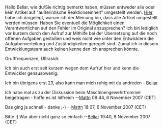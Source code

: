 Hallo Beliar,
wie du/Sie richtig bemerkt haben, müssen entweder alle oder kein Artikel
auf "außerirdische Reaktionseinheit" umgestellt werden.
[Hier](Talk:Ausrüstung/Munition/Maschinengewehrtrommel "wikilink") habe
ich dargelegt, warum ich der Meinung bin, dass alle Artikel umgestellt
werden müssen. Haben Sie eventuell die Möglichkeit einen
Verantwortlichen auf den Fehler im Original anzusprechen? Ich bin
lediglich vor kurzem durch den Aufruf zur Mithilfe bei der Übersetzung
auf die noch offenen Aufgaben gestoßen und weis nicht wie unter den
Entwicklern die Aufgabenverteilung und Zuständigkeiten geregelt sind.
Zumal ich in diesem Entwicklungsteam auch keinen kenne den ich
ansprechen könnte.

Grußfrequenzen,
Ultrasick


Ich bin auch erst seit kurzem wegen dem Aufruf hier und kenn die
Entwickler genausowenig.

Ich bin übrigens erst 23, also kann man mich ruhig mit du andreden -
[Beliar](User:Beliar "wikilink")

<!-- -->



Ich habe mal as zu der Diskussion beim Maschinengewehrtrommel
beigetragen - hoffe es ist hilfreich --[Mattn](User:Mattn "wikilink")
09:44, 6 November 2007 (CET)

<!-- -->



Das ging ja schnell - danke ;-) --[Mattn](User:Mattn "wikilink") 18:07,
6 November 2007 (CET)

<!-- -->



Bitte :) War aber nicht ganz so einfach
--[Beliar](User:Beliar "wikilink") 19:40, 6 November 2007 (CET)
